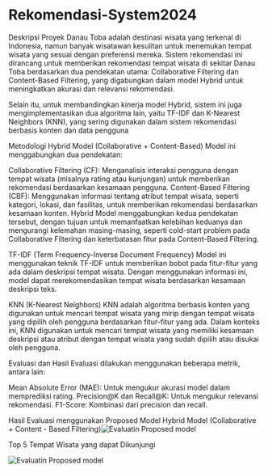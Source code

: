 # Rekomendasi-System2024

Deskripsi Proyek
Danau Toba adalah destinasi wisata yang terkenal di Indonesia, namun banyak wisatawan kesulitan untuk menemukan tempat wisata yang sesuai dengan preferensi mereka. Sistem rekomendasi ini dirancang untuk memberikan rekomendasi tempat wisata di sekitar Danau Toba berdasarkan dua pendekatan utama: Collaborative Filtering dan Content-Based Filtering, yang digabungkan dalam model Hybrid untuk meningkatkan akurasi dan relevansi rekomendasi.

Selain itu, untuk membandingkan kinerja model Hybrid, sistem ini juga mengimplementasikan dua algoritma lain, yaitu TF-IDF dan K-Nearest Neighbors (KNN), yang sering digunakan dalam sistem rekomendasi berbasis konten dan data pengguna

Metodologi
Hybrid Model (Collaborative + Content-Based)
Model ini menggabungkan dua pendekatan:

Collaborative Filtering (CF): Menganalisis interaksi pengguna dengan tempat wisata (misalnya rating atau kunjungan) untuk memberikan rekomendasi berdasarkan kesamaan pengguna.
Content-Based Filtering (CBF): Menggunakan informasi tentang atribut tempat wisata, seperti kategori, lokasi, dan fasilitas, untuk memberikan rekomendasi berdasarkan kesamaan konten.
Hybrid Model menggabungkan kedua pendekatan tersebut, dengan tujuan untuk memanfaatkan kelebihan keduanya dan mengurangi kelemahan masing-masing, seperti cold-start problem pada Collaborative Filtering dan keterbatasan fitur pada Content-Based Filtering.

TF-IDF (Term Frequency-Inverse Document Frequency)
Model ini menggunakan teknik TF-IDF untuk memberikan bobot pada fitur-fitur yang ada dalam deskripsi tempat wisata. Dengan menggunakan informasi ini, model dapat merekomendasikan tempat wisata berdasarkan kesamaan deskripsi teks.

KNN (K-Nearest Neighbors)
KNN adalah algoritma berbasis konten yang digunakan untuk mencari tempat wisata yang mirip dengan tempat wisata yang dipilih oleh pengguna berdasarkan fitur-fitur yang ada. Dalam konteks ini, KNN digunakan untuk mencari tempat wisata yang memiliki kesamaan deskripsi atau atribut dengan tempat wisata yang sudah dipilih atau disukai oleh pengguna.


Evaluasi dan Hasil
Evaluasi dilakukan menggunakan beberapa metrik, antara lain:

Mean Absolute Error (MAE): Untuk mengukur akurasi model dalam memprediksi rating.
Precision@K dan Recall@K: Untuk mengukur relevansi rekomendasi.
F1-Score: Kombinasi dari precision dan recall.



Hasil Evaluasi menggunakan Proposed Model Hybrid Model (Collaborative + Content - Based Filtering)![Evaluatin Proposed model](https://github.com/user-attachments/assets/4831c2ab-4778-4dc4-aa16-c7f51741e7a9)

Top 5 Tempat Wisata yang dapat Dikunjungi

![Evaluatin Proposed model](https://github.com/user-attachments/assets/81f2b34f-d06d-4fe6-810b-850267b20737)


